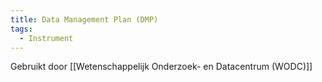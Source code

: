 ```yaml
---
title: Data Management Plan (DMP)
tags:
  - Instrument
---
```

Gebruikt door [[Wetenschappelijk Onderzoek- en Datacentrum (WODC)]]
